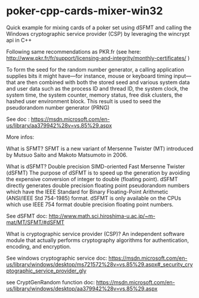 # poker-cpp-cards-mixer-win32
Quick example for mixing cards of a poker set using dSFMT and calling the Windows cryptographic service provider (CSP) by leveraging the wincrypt api in C++

Following same recommendations as PKR.fr (see here: http://www.pkr.fr/fr/support/licensing-and-integrity/monthly-certificates/ )

To form the seed for the random number generator, a calling application supplies bits it might have—for instance, mouse or keyboard timing input—that are then combined with both the stored seed and various system data and user data such as the process ID and thread ID, the system clock, the system time, the system counter, memory status, free disk clusters, the hashed user environment block. This result is used to seed the pseudorandom number generator (PRNG)

See doc : https://msdn.microsoft.com/en-us/library/aa379942%28v=vs.85%29.aspx

More infos:

What is SFMT?
SFMT is a new variant of Mersenne Twister (MT) introduced by Mutsuo Saito and Makoto Matsumoto in 2006.

What is dSFMT?
Double precision SIMD-oriented Fast Mersenne Twister (dSFMT)
The purpose of dSFMT is to speed up the generation by avoiding the expensive conversion of integer to double (floating point). dSFMT directly generates double precision floating point pseudorandom numbers which have the IEEE Standard for Binary Floating-Point Arithmetic (ANSI/IEEE Std 754-1985) format. dSFMT is only available on the CPUs which use IEEE 754 format double precision floating point numbers. 

See dSFMT doc: http://www.math.sci.hiroshima-u.ac.jp/~m-mat/MT/SFMT/#dSFMT


What is cryptographic service provider (CSP)?
An independent software module that actually performs cryptography algorithms for authentication, encoding, and encryption.

See windows cryptographic service doc: https://msdn.microsoft.com/en-us/library/windows/desktop/ms721572%28v=vs.85%29.aspx#_security_cryptographic_service_provider_gly

see CryptGenRandom function doc: https://msdn.microsoft.com/en-us/library/windows/desktop/aa379942%28v=vs.85%29.aspx
